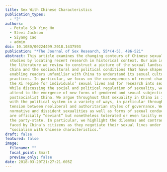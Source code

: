```yaml
---
title: Sex With Chinese Characteristics
publication_types:
  - "2"
authors:
  - Petula Sik Ying Ho
  - Stevi Jackson
  - Siyang Cao
  - admin
doi: 10.1080/00224499.2018.1437593
publication: "*The Journal of Sex Research, 55*(4-5), 486-521"
abstract: This article examines the changing contours of Chinese sexuality
  studies by locating recent research in historical context. Our aim is to use
  the literature we review to construct a picture of the sexual landscape in
  China and the sociocultural and political conditions that have shaped it,
  enabling readers unfamiliar with China to understand its sexual culture and
  practices. In particular, we focus on the consequences of recent changes under
  the Xi regime for individuals’ sexual lives and for research into sexuality.
  While discussing the social and political regulation of sexuality, we also
  attend to the emergence of new forms of gendered and sexual subjectivity in
  postsocialist China. We argue throughout that sexuality in China is interwoven
  with the political system in a variety of ways, in particular through the
  tension between neoliberal and authoritarian styles of governance. We explore
  normative and dissident sexualities as well as forms of sexual conduct that
  are officially “deviant” but nonetheless tolerated or even tacitly enabled by
  the party-state. In particular, we highlight the dilemmas and contradictions
  faced by China’s citizens as they negotiate their sexual lives under
  “socialism with Chinese characteristics.”
draft: false
featured: false
image:
  filename: ""
  focal_point: Smart
  preview_only: false
date: 2018-03-20T21:27:21.605Z
---
```

